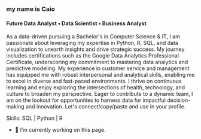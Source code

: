 ### my name is Caio
#### Future Data Analyst • Data Scientist • Business Analyst 
As a data-driven pursuing a Bachelor's in Computer Science & IT, I am passionate about leveraging my expertise in Python, R, SQL, and data visualization to unearth insights and drive strategic success. My journey includes certifications such as the Google Data Analytics Professional Certificate, underscoring my commitment to mastering data analytics and predictive modeling. My experience in customer service and management has equipped me with robust interpersonal and analytical skills, enabling me to excel in diverse and fast-paced environments. I thrive on continuous learning and enjoy exploring the intersections of health, technology, and culture to broaden my perspective. Eager to contribute to a dynamic team, I am on the lookout for opportunities to harness data for impactful decision-making and innovation. Let's connect!copy/paste and use in your profile.

Skills: SQL | Python | R 

- 🔭 I’m currently working on this page. 




